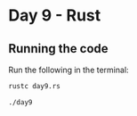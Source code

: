 # Day 9 - Rust

## Running the code

Run the following in the terminal:

```bash
rustc day9.rs

./day9
```
